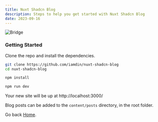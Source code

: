 ```yaml
---
title: Nuxt Shadcn Blog
description: Steps to help you get started with Nuxt Shadcn Blog
date: 2023-09-16
---
```


![Bridge](/images/bridge.png)

### Getting Started

Clone the repo and install the dependencies.

```bash
git clone https://github.com/iamdin/nuxt-shadcn-blog
cd nuxt-shadcn-blog

npm install

npm run dev
```

Your new site will be up at http://localhost:3000/

Blog posts can be added to the `content/posts` directory, in the root folder.

Go back [Home](/).
